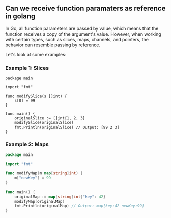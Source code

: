 ## Can we receive function paramaters as reference in golang 

In Go, all function parameters are passed by value, which means that the function receives a copy of the argument's value. However, when working with certain types, such as slices, maps, channels, and pointers, the behavior can resemble passing by reference.

Let's look at some examples:

### Example 1: Slices
```golang
package main

import "fmt"

func modifySlice(s []int) {
    s[0] = 99
}

func main() {
    originalSlice := []int{1, 2, 3}
    modifySlice(originalSlice)
    fmt.Println(originalSlice) // Output: [99 2 3]
}
```

### Example 2: Maps
```go
package main

import "fmt"

func modifyMap(m map[string]int) {
    m["newKey"] = 99
}

func main() {
    originalMap := map[string]int{"key": 42}
    modifyMap(originalMap)
    fmt.Println(originalMap) // Output: map[key:42 newKey:99]
}
```
